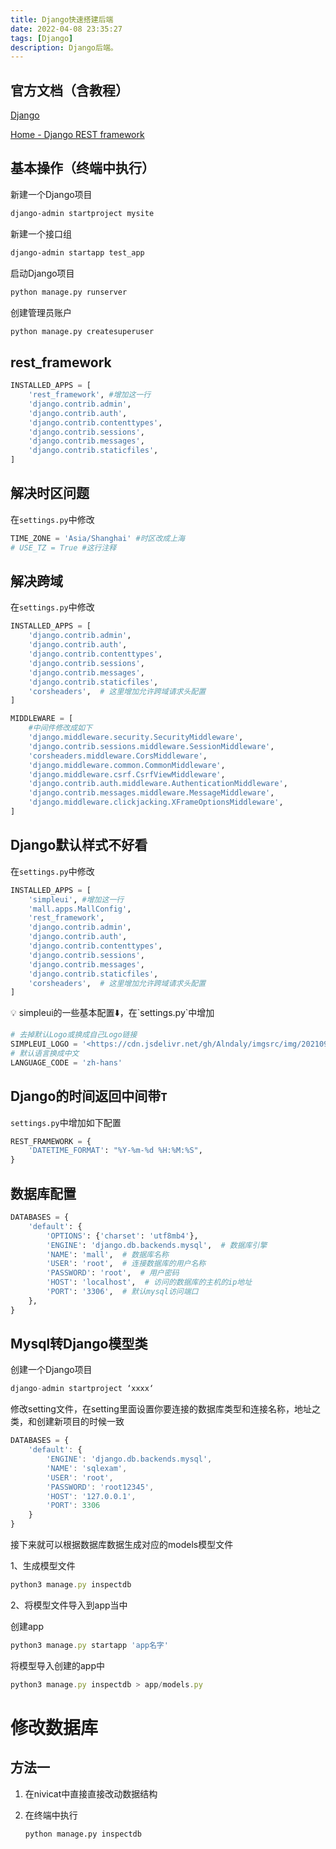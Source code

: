 ```yaml
---
title: Django快速搭建后端
date: 2022-04-08 23:35:27
tags: [Django]
description: Django后端。
---
```


## 官方文档（含教程）

[Django](https://www.djangoproject.com/)

[Home - Django REST framework](https://www.django-rest-framework.org/)

## 基本操作（终端中执行）

新建一个Django项目

```bash
django-admin startproject mysite
```

新建一个接口组

```bash
django-admin startapp test_app
```

启动Django项目

```bash
python manage.py runserver
```

创建管理员账户

```bash
python manage.py createsuperuser
```

## rest_framework

```python
INSTALLED_APPS = [
    'rest_framework', #增加这一行
    'django.contrib.admin',
    'django.contrib.auth',
    'django.contrib.contenttypes',
    'django.contrib.sessions',
    'django.contrib.messages',
    'django.contrib.staticfiles',
]
```

## 解决时区问题

在`settings.py`中修改

```python
TIME_ZONE = 'Asia/Shanghai' #时区改成上海
# USE_TZ = True #这行注释
```

## 解决跨域

在`settings.py`中修改

```python
INSTALLED_APPS = [
    'django.contrib.admin',
    'django.contrib.auth',
    'django.contrib.contenttypes',
    'django.contrib.sessions',
    'django.contrib.messages',
    'django.contrib.staticfiles',
    'corsheaders',  # 这里增加允许跨域请求头配置
]

MIDDLEWARE = [
    #中间件修改成如下
    'django.middleware.security.SecurityMiddleware',
    'django.contrib.sessions.middleware.SessionMiddleware',
    'corsheaders.middleware.CorsMiddleware',
    'django.middleware.common.CommonMiddleware',
    'django.middleware.csrf.CsrfViewMiddleware',
    'django.contrib.auth.middleware.AuthenticationMiddleware',
    'django.contrib.messages.middleware.MessageMiddleware',
    'django.middleware.clickjacking.XFrameOptionsMiddleware',
]
```

## Django默认样式不好看

在`settings.py`中修改

```python
INSTALLED_APPS = [
    'simpleui', #增加这一行
    'mall.apps.MallConfig',
    'rest_framework',
    'django.contrib.admin',
    'django.contrib.auth',
    'django.contrib.contenttypes',
    'django.contrib.sessions',
    'django.contrib.messages',
    'django.contrib.staticfiles',
    'corsheaders',  # 这里增加允许跨域请求头配置
]
```

<aside> 💡 simpleui的一些基本配置⬇️，在`settings.py`中增加

</aside>

```python
# 去掉默认Logo或换成自己Logo链接
SIMPLEUI_LOGO = '<https://cdn.jsdelivr.net/gh/Alndaly/imgsrc/img/202109211712667.png>'
# 默认语言换成中文
LANGUAGE_CODE = 'zh-hans'
```

## Django的时间返回中间带`T`

`settings.py`中增加如下配置

```python
REST_FRAMEWORK = {
    'DATETIME_FORMAT': "%Y-%m-%d %H:%M:%S",
}
```

## 数据库配置

```python
DATABASES = {
    'default': {
        'OPTIONS': {'charset': 'utf8mb4'},
        'ENGINE': 'django.db.backends.mysql',  # 数据库引擎
        'NAME': 'mall',  # 数据库名称
        'USER': 'root',  # 连接数据库的用户名称
        'PASSWORD': 'root',  # 用户密码
        'HOST': 'localhost',  # 访问的数据库的主机的ip地址
        'PORT': '3306',  # 默认mysql访问端口
    },
}
```

## Mysql转Django模型类

创建一个Django项目

```javascript
django-admin startproject ‘xxxx‘
```

修改setting文件，在setting里面设置你要连接的数据库类型和连接名称，地址之类，和创建新项目的时候一致

```javascript
DATABASES = {
    'default': {
        'ENGINE': 'django.db.backends.mysql',
        'NAME': 'sqlexam',
        'USER': 'root',
        'PASSWORD': 'root12345',
        'HOST': '127.0.0.1',
        'PORT': 3306
    }
}
```

接下来就可以根据数据库数据生成对应的models模型文件

1、生成模型文件

```javascript
python3 manage.py inspectdb
```

2、将模型文件导入到app当中

创建app

```javascript
python3 manage.py startapp 'app名字'
```

将模型导入创建的app中

```javascript
python3 manage.py inspectdb > app/models.py
```

# 修改数据库

## 方法一

1. 在nivicat中直接直接改动数据结构

2. 在终端中执行

   ```python
   python manage.py inspectdb
   ```

   

